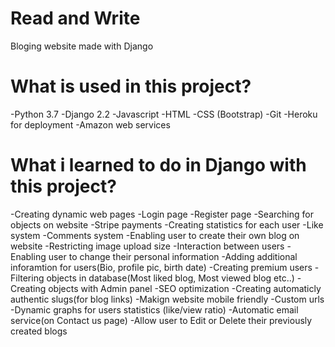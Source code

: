 # Read and Write
Bloging website made with Django

# What is used in this project?
-Python 3.7
-Django 2.2
-Javascript
-HTML
-CSS (Bootstrap)
-Git
-Heroku for deployment
-Amazon web services

# What i learned to do in Django with this project?
-Creating dynamic web pages
-Login page 
-Register page
-Searching for objects on website
-Stripe payments
-Creating statistics for each user
-Like system 
-Comments system 
-Enabling user to create their own blog on website
-Restricting image upload size
-Interaction between users
-Enabling user to change their personal information
-Adding additional inforamtion for users(Bio, profile pic, birth date)
-Creating premium users
-Filtering objects in database(Most liked blog, Most viewed blog etc..)
-Creating objects with Admin panel
-SEO optimization
-Creating automaticly authentic slugs(for blog links)
-Makign website mobile friendly 
-Custom urls
-Dynamic graphs for users statistics (like/view ratio)
-Automatic email service(on Contact us page)
-Allow user to Edit or Delete their previously created blogs
